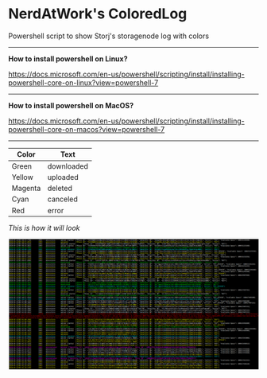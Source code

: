 # NerdAtWork's ColoredLog

Powershell script to show Storj's storagenode log with colors
<hr>

**How to install powershell on Linux?**

https://docs.microsoft.com/en-us/powershell/scripting/install/installing-powershell-core-on-linux?view=powershell-7

<hr>

**How to install powershell on MacOS?**

https://docs.microsoft.com/en-us/powershell/scripting/install/installing-powershell-core-on-macos?view=powershell-7

<hr>

Color | Text
------------ | -------------
Green | downloaded
Yellow | uploaded
Magenta | deleted
Cyan | canceled
Red | error


_This is how it will look_

![outout](https://github.com/nerdatwork/Nerdatwork-s-ColoredLog/blob/master/colored%20storj%20output.png)
